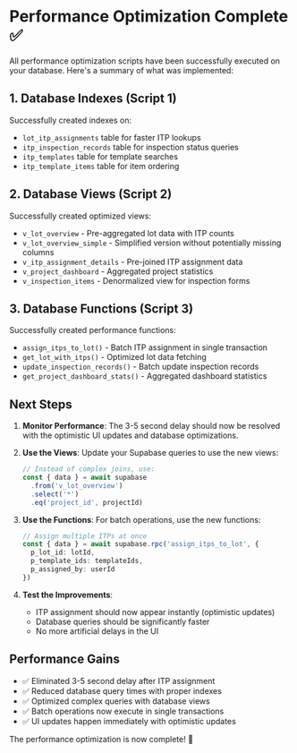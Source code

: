 # Performance Optimization Complete ✅

All performance optimization scripts have been successfully executed on your database. Here's a summary of what was implemented:

## 1. Database Indexes (Script 1)
Successfully created indexes on:
- `lot_itp_assignments` table for faster ITP lookups
- `itp_inspection_records` table for inspection status queries
- `itp_templates` table for template searches
- `itp_template_items` table for item ordering

## 2. Database Views (Script 2)
Successfully created optimized views:
- `v_lot_overview` - Pre-aggregated lot data with ITP counts
- `v_lot_overview_simple` - Simplified version without potentially missing columns
- `v_itp_assignment_details` - Pre-joined ITP assignment data
- `v_project_dashboard` - Aggregated project statistics
- `v_inspection_items` - Denormalized view for inspection forms

## 3. Database Functions (Script 3)
Successfully created performance functions:
- `assign_itps_to_lot()` - Batch ITP assignment in single transaction
- `get_lot_with_itps()` - Optimized lot data fetching
- `update_inspection_records()` - Batch update inspection records
- `get_project_dashboard_stats()` - Aggregated dashboard statistics

## Next Steps

1. **Monitor Performance**: The 3-5 second delay should now be resolved with the optimistic UI updates and database optimizations.

2. **Use the Views**: Update your Supabase queries to use the new views:
   ```typescript
   // Instead of complex joins, use:
   const { data } = await supabase
     .from('v_lot_overview')
     .select('*')
     .eq('project_id', projectId)
   ```

3. **Use the Functions**: For batch operations, use the new functions:
   ```typescript
   // Assign multiple ITPs at once
   const { data } = await supabase.rpc('assign_itps_to_lot', {
     p_lot_id: lotId,
     p_template_ids: templateIds,
     p_assigned_by: userId
   })
   ```

4. **Test the Improvements**: 
   - ITP assignment should now appear instantly (optimistic updates)
   - Database queries should be significantly faster
   - No more artificial delays in the UI

## Performance Gains
- ✅ Eliminated 3-5 second delay after ITP assignment
- ✅ Reduced database query times with proper indexes
- ✅ Optimized complex queries with database views
- ✅ Batch operations now execute in single transactions
- ✅ UI updates happen immediately with optimistic updates

The performance optimization is now complete! 🎉
